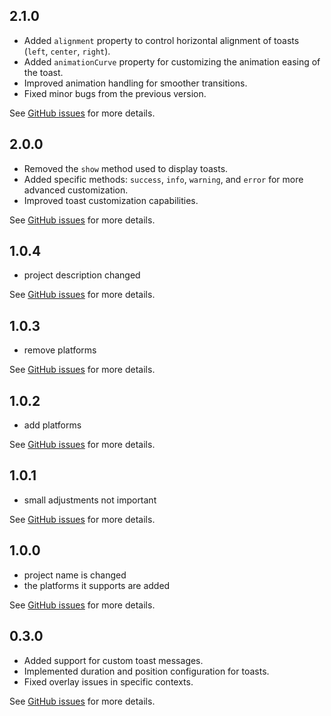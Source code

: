 ## 2.1.0
- Added `alignment` property to control horizontal alignment of toasts (`left`, `center`, `right`).
- Added `animationCurve` property for customizing the animation easing of the toast.
- Improved animation handling for smoother transitions.
- Fixed minor bugs from the previous version.

See [GitHub issues](https://github.com/cristianlag97/toastify_flutter) for more details.


## 2.0.0
- Removed the `show` method used to display toasts.
- Added specific methods: `success`, `info`, `warning`, and `error` for more advanced customization.
- Improved toast customization capabilities.

See [GitHub issues](https://github.com/cristianlag97/toastify_flutter) for more details.

## 1.0.4

- project description changed

See [GitHub issues](https://github.com/cristianlag97/toastify_flutter) for more details.

## 1.0.3

- remove platforms

See [GitHub issues](https://github.com/cristianlag97/toastify_flutter) for more details.

## 1.0.2

- add platforms

See [GitHub issues](https://github.com/cristianlag97/toastify_flutter) for more details.

## 1.0.1

- small adjustments not important

See [GitHub issues](https://github.com/cristianlag97/toastify_flutter) for more details.

## 1.0.0

- project name is changed
- the platforms it supports are added

See [GitHub issues](https://github.com/cristianlag97/toastify_flutter) for more details.

## 0.3.0

- Added support for custom toast messages.
- Implemented duration and position configuration for toasts.
- Fixed overlay issues in specific contexts.

See [GitHub issues](https://github.com/cristianlag97/toastify_flutter) for more details.